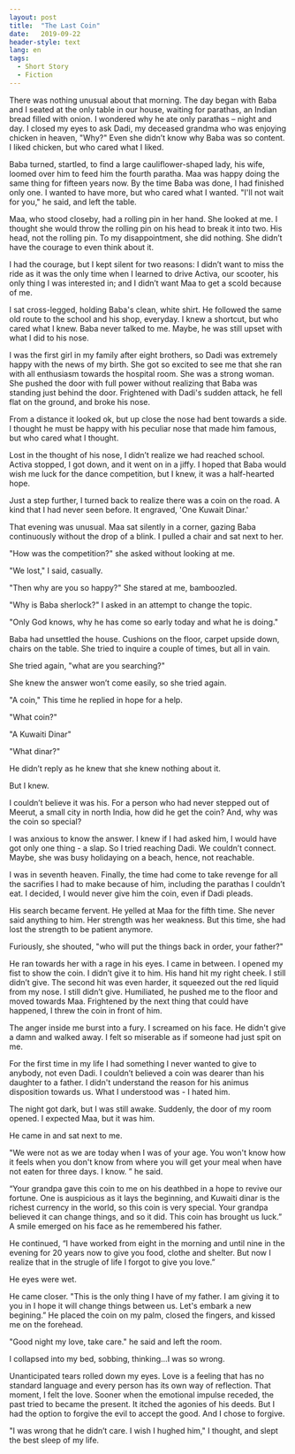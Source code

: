 ```yaml
---
layout: post
title:  "The Last Coin"
date:   2019-09-22
header-style: text
lang: en
tags:
  - Short Story
  - Fiction
---
```

There was nothing unusual about that morning. The day began with Baba and I seated at the only table in our house, waiting for parathas, an Indian bread filled with onion. I wondered why he ate only parathas –  night and day. I closed my eyes to ask Dadi, my deceased grandma who was enjoying chicken in heaven, "Why?" Even she didn’t know why Baba was so content. I liked chicken, but who cared what I liked.

Baba turned, startled, to find a large cauliflower-shaped lady, his wife, loomed over him to feed him the fourth paratha. Maa was happy doing the same thing for fifteen years now. By the time Baba was done, I had finished only one. I wanted to have more, but who cared what I wanted. "I'll not wait for you," he said, and left the table. 

Maa, who stood closeby, had a rolling pin in her hand. She looked at me. I thought she would throw the rolling pin on his head to break it into two. His head, not the rolling pin. To my disappointment, she did nothing. She didn’t have the courage to even think about it.

I had the courage, but I kept silent for two reasons: I didn’t want to miss the ride as it was the only time when I learned to drive Activa, our scooter, his only thing I was interested in; and I didn’t want Maa to get a scold because of me.

I sat cross-legged, holding Baba's clean, white shirt. He followed the same old route to the school and his shop, everyday. I knew a shortcut, but who cared what I knew. Baba never talked to me. Maybe, he was still upset with what I did to his nose.

I was the first girl in my family after eight brothers, so Dadi was extremely happy with the news of my birth. She got so excited to see me that she ran with all enthusiasm towards the hospital room. She was a strong woman. She pushed the door with full power without realizing that Baba was standing just behind the door. Frightened with Dadi's sudden attack, he fell flat on the ground, and broke his nose.

From a distance it looked ok, but up close the nose had bent towards a side. I thought he must be happy with his peculiar nose that made him famous, but who cared what I thought.

Lost in the thought of his nose, I didn’t realize we had reached school. Activa stopped, I got down, and it went on in a jiffy. I hoped that Baba would wish me luck for the dance competition, but I knew, it was a half-hearted hope.

Just a step further, I turned back to realize there was a coin on the road. A kind that I had never seen before. It engraved, 'One Kuwait Dinar.'

That evening was unusual. Maa sat silently in a corner, gazing Baba continuously without the drop of a blink. I pulled a chair and sat next to her.

"How was the competition?" she asked without looking at me.

"We lost," I said, casually.

"Then why are you so happy?" She stared at me, bamboozled.

"Why is Baba sherlock?" I asked in an attempt to change the topic. 

"Only God knows, why he has come so early today and what he is doing." 

Baba had unsettled the house. Cushions on the floor, carpet upside down, chairs on the table. She tried to inquire a couple of times, but all in vain. 

She tried again, "what are you searching?"

She knew the answer won’t come easily, so she tried again.

"A coin," This time he replied in hope for a help.

"What coin?"

"A Kuwaiti Dinar"

"What dinar?"

He didn’t reply as he knew that she knew nothing about it.

But I knew.

I couldn’t believe it was his. For a person who had never stepped out of Meerut, a small city in north India, how did he get the coin? And, why was the coin so special? 

I was anxious to know the answer. I knew if I had asked him, I would have got only one thing - a slap. So I tried reaching Dadi. We couldn’t connect. Maybe, she was busy holidaying on a beach, hence, not reachable.

I was in seventh heaven. Finally, the time had come to take revenge for all the sacrifies I had to make because of him, including the parathas I couldn’t eat. I decided, I would never give him the coin, even if Dadi pleads.  

His search became fervent. He yelled at Maa for the fifth time. She never said anything to him. Her strength was her weakness. But this time, she had lost the strength to be patient anymore.

Furiously, she shouted, "who will put the things back in order, your father?"

He ran towards her with a rage in his eyes. I came in between. I opened my fist to show the coin. I didn’t give it to him. His hand hit my right cheek. I still didn’t give. The second hit was even harder, it squeezed out the red liquid from my nose. I still didn’t give. Humiliated, he pushed me to the floor and moved towards Maa. Frightened by the next thing that could have happened, I threw the coin in front of him. 

The anger inside me burst into a fury. I screamed on his face. He didn't give a damn and walked away. I felt so miserable as if someone had just spit on me.

For the first time in my life I had something I never wanted to give to anybody, not even Dadi. I couldn’t believed a coin was dearer than his daughter to a father. I didn't understand the reason for his animus disposition towards us. What I understood was -  I hated him.

The night got dark, but I was still awake. Suddenly, the door of my room opened. I expected Maa, but it was him. 

He came in and sat next to me. 

"We were not as we are today when I was of your age. You won't know how it feels when you don't know from where you will get your meal when have not eaten for three days. I know. ” he said.

“Your grandpa gave this coin to me on his deathbed in a hope to revive our fortune. One is auspicious as it lays the beginning, and Kuwaiti dinar is the richest currency in the world, so this coin is very special. Your grandpa believed it can change things, and so it did. This coin has brought us luck.” A smile emerged on his face as he remembered his father.

He continued, “I have worked from eight in the morning and until nine in the evening for 20 years now to give you food, clothe and shelter. But now I realize that in the strugle of life I forgot to give you love.”

He eyes were wet. 

He came closer. "This is the only thing I have of my father. I am giving it to you in I hope it will change things between us. Let's embark a new begining.” He placed the coin on my palm, closed the fingers, and kissed me on the forehead.

"Good night my love, take care." he said and left the room.

I collapsed into my bed, sobbing, thinking...I was so wrong. 

Unanticipated tears rolled down my eyes. Love is a feeling that has no standard language and every person has its own way of reflection. That moment, I felt the love. Sooner when the emotional impulse receded, the past tried to became the present. It itched the agonies of his deeds. But I had the option to forgive the evil to accept the good. And I chose to forgive.

"I was wrong that he didn’t care. I wish I hughed him," I thought, and slept the best sleep of my life.
